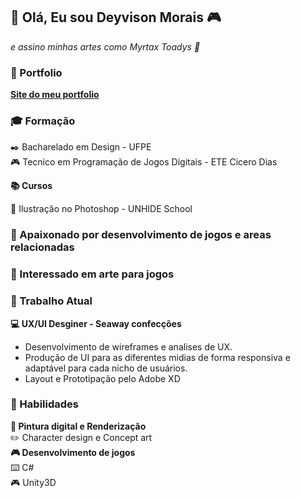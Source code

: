 ## 👋 Olá, Eu sou Deyvison Morais 🎮 
*e assino minhas artes como Myrtax Toadys 🎨*


### 📂 Portfolio
**[Site do meu portfolio](https://edey.github.io/Portfolio/)**

### 🎓 Formação

  ✒️ Bacharelado em Design - UFPE </br>
  🎮 Tecnico em Programação de Jogos Digitais - ETE Cicero Dias

**📚 Cursos**

🎨 Ilustração no Photoshop - UNHIDE School

### 💖 Apaixonado por desenvolvimento de jogos e areas relacionadas 

### 👀 Interessado em arte para jogos

### 🧰 Trabalho Atual
**💻 UX/UI Desginer - Seaway confecções** </br>
- Desenvolvimento de wireframes e analises de UX. 
- Produção de UI para as diferentes midias de forma responsiva e adaptável para cada nicho de usuários. 
- Layout e Prototipação pelo Adobe XD

### 🔨 Habilidades
**🎨 Pintura digital e Renderização** </br>
✏️ Character design e Concept art </br>
**🎮 Desenvolvimento de jogos** </br>
⌨️ C# </br>
🎮 Unity3D


<!---
EDey/EDey is a ✨ special ✨ repository because its `README.md` (this file) appears on your GitHub profile.
You can click the Preview link to take a look at your changes.
--->

